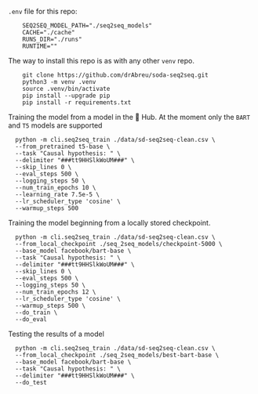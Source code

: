 `.env` file for this repo:

```properties
    SEQ2SEQ_MODEL_PATH="./seq2seq_models"
    CACHE="./cache"
    RUNS_DIR="./runs"
    RUNTIME=""
```

The way to install this repo is as with any other `venv` repo.

```shell
    git clone https://github.com/drAbreu/soda-seq2seq.git
    python3 -m venv .venv
    source .venv/bin/activate
    pip install --upgrade pip
    pip install -r requirements.txt
```

Training the model from a model in the 🤗 Hub. At the moment only the `BART` and `T5` models are supported

```shell
  python -m cli.seq2seq_train ./data/sd-seq2seq-clean.csv \
  --from_pretrained t5-base \
  --task "Causal hypothesis: " \
  --delimiter "###tt9HHSlkWoUM###" \
  --skip_lines 0 \
  --eval_steps 500 \
  --logging_steps 50 \
  --num_train_epochs 10 \
  --learning_rate 7.5e-5 \
  --lr_scheduler_type 'cosine' \
  --warmup_steps 500
```

Training the model beginning from a locally stored checkpoint.

```shell
  python -m cli.seq2seq_train ./data/sd-seq2seq-clean.csv \
  --from_local_checkpoint ./seq_2seq_models/checkpoint-5000 \
  --base_model facebook/bart-base \
  --task "Causal hypothesis: " \
  --delimiter "###tt9HHSlkWoUM###" \
  --skip_lines 0 \
  --eval_steps 500 \
  --logging_steps 50 \
  --num_train_epochs 12 \
  --lr_scheduler_type 'cosine' \
  --warmup_steps 500 \
  --do_train \
  --do_eval
```

Testing the results of a model

```shell
  python -m cli.seq2seq_train ./data/sd-seq2seq-clean.csv \
  --from_local_checkpoint ./seq_2seq_models/best-bart-base \
  --base_model facebook/bart-base \
  --task "Causal hypothesis: " \
  --delimiter "###tt9HHSlkWoUM###" \
  --do_test
```
